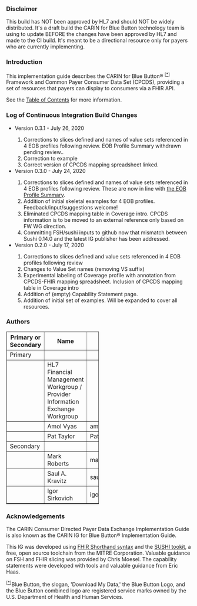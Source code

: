 

<h3>Disclaimer</h3>
This build has NOT been approved by HL7 and should NOT be widely distributed. It's a draft build the CARIN for Blue Button technology team is using to update BEFORE the changes have been approved by HL7 and made to the CI build. It's meant to be a directional resource only for payers who are currently implementing.

<h3>Introduction</h3>

This implementation guide describes the CARIN for Blue Button&reg; <sup>[<a name="id1" href="#ftn.id1">*</a>]</sup> Framework and Common Payer Consumer Data Set (CPCDS), providing a set of resources that payers can display to consumers via a FHIR API.

See the [Table of Contents](toc.html) for more information.

<h3>Log of Continuous Integration Build Changes</h3>
<ul>
<li>Version 0.3.1 - July 26, 2020</li>
<ol>
<li>Corrections to slices defined and names of value sets referenced in 4 EOB profiles following review.  EOB Profile Summary withdrawn pending review.</a>.</li>
<li>Correction to example</li>
<li>Correct version of CPCDS mapping spreadsheet linked. </li>
</ol>
<li>Version 0.3.0 - July 24, 2020</li>
<ol>
<li>Corrections to slices defined and names of value sets referenced in 4 EOB profiles following review.  These are now in line with <a href="EOBtypes.png">the EOB Profile Summary</a>.</li>
<li>Addition of initial skeletal examples for 4 EOB profiles. Feedback/input/suggestions welcome! </li>
<li>Eliminated  CPCDS mapping table in Coverage intro.  CPCDS  information is to be moved to an external reference only based on FW WG direction.</li>
<li>Committing FSH/sushi inputs to github now that mismatch between Sushi 0.14.0 and the latest IG publisher has been addressed. </li>
</ol>
<li>Version 0.2.0 - July 17, 2020</li>
<ol>
<li>Corrections to slices defined and value sets referenced in 4 EOB profiles following review</li>
<li>Changes to Value Set names (removing VS suffix)</li>
<li>Experimental labeling of Coverage profile with annotation from CPCDS-FHIR mapping spreadsheet.  Inclusion of CPCDS mapping table in Coverage intro</li>
<li>Addition of (empty) Capability Statement page.</li>
<li>Addition of initial set of examples.   Will be expanded to cover all resources.</li>
</ol>
</ul>


<h3>Authors</h3>

<table border="1" style="width:50%">
  <tr>
    <th>Primary or Secondary</th>
    <th>Name</th>
    <th>Email</th>
  </tr>
 <tr>
 <td>Primary</td>
 <td></td>
  <td></td>
  </tr>
 <tr>
   <td></td>
  <td>HL7 Financial Management Workgroup / Provider Information Exchange Workgroup</td>
  <td></td>
  </tr>
  <tr>
   <td></td>
    <td>Amol Vyas</td>
  <td>amol.vyas@cambiahealth.com</td>
  </tr>
   <tr>
    <td></td>
     <td>Pat Taylor</td>
  <td>Pat.Taylor@bcbsa.com</td>
  </tr>    
   <tr>
   <td>Secondary</td>
     <td></td>
  <td></td>
   </tr>
     <tr>
      <td></td>
      <td>Mark Roberts</td>
      <td>mark.roberts@leavittpartners.com</td>
    </tr>
   <tr>
    <td></td>
    <td>Saul A. Kravitz</td>
    <td>saul@mitre.org</td>
    </tr>
   <tr>
   <td></td>
  <td>Igor Sirkovich </td>
  <td>igor@smilecdr.com</td>
  </tr>
  </table>
<h3>Acknowledgements</h3>
The CARIN Consumer Directed Payer Data Exchange Implementation Guide is also known as the CARIN IG for Blue Button&reg; Implementation Guide.

This IG was developed using [FHIR Shorthand syntax](https://build.fhir.org/ig/HL7/fhir-shorthand/) and the [SUSHI tookit](https://github.com/FHIR/sushi),  a free, open source toolchain from the MITRE Corporation.  Valuable guidance on FSH and FHIR slicing was provided by Chris Moesel.  The capability statements were developed with tools and valuable guidance from Eric Haas.

<div class="footnote">
<sup>[<a name="ftn.id1" href="#id1">*</a>]</sup>Blue Button, the slogan, 'Download My Data,' the Blue Button Logo, and the Blue Button combined logo are registered service marks owned by the U.S. Department of Health and Human Services.
</div>

